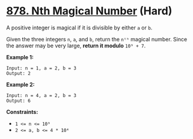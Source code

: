 # [878. Nth Magical Number][link] (Hard)

[link]: https://leetcode.com/problems/nth-magical-number/

A positive integer is magical if it is divisible by either `a` or `b`.

Given the three integers `n`, `a`, and `b`, return the `nᵗʰ` magical number. Since the answer may be
very large, **return it modulo** `10⁹ + 7`.

**Example 1:**

```
Input: n = 1, a = 2, b = 3
Output: 2
```

**Example 2:**

```
Input: n = 4, a = 2, b = 3
Output: 6
```

**Constraints:**

- `1 <= n <= 10⁹`
- `2 <= a, b <= 4 * 10⁴`
